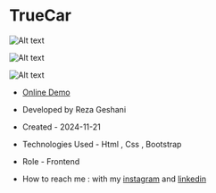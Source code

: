 # TrueCar

![Alt text](https://github.com/user-attachments/assets/703d2d4b-9e83-45e5-8717-516061da1b1a)


![Alt text](https://github.com/user-attachments/assets/b2bfbc74-f8fe-450e-9641-883206895193)


![Alt text](https://github.com/user-attachments/assets/4848ed3a-1bc0-45ce-bda0-09af1bae6589)


- [Online Demo](https://rezageshaniweb.github.io/TrueCar/)

- Developed by Reza Geshani

- Created - 2024-11-21

- Technologies Used - Html , Css , Bootstrap

- Role - Frontend

- How to reach me : with my [instagram](https://www.instagram.com/rezageshani_web) and [linkedin](http://www.linkedin.com/in/reza-geshani-web)

